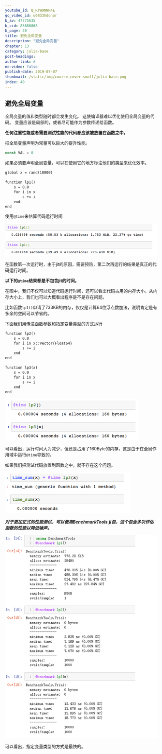 ```yaml
---
youtube_id: Q_RrW9NNR4E
qq_video_id: u0833hdonur
b_av: 47775635
b_cid: 83686868
b_page: 40
title: 避免全局变量
description: "避免全局变量"
chapter: 13
category: julia-base
post-headings:
author-link: #
no-video: false
publish-date: 2019-07-07
thumbnail: /static/img/course_cover-small/julia-base.png
index: 40
---
```



## 避免全局变量

全局变量的值和类型随时都会发生变化。 这使编译器难以优化使用全局变量的代码。 变量应该是局部的，或者尽可能作为参数传递给函数。

**任何注重性能或者需要测试性能的代码都应该被放置在函数之中。**

把全局变量声明为常量可以巨大的提升性能。

```Julia
const VAL = 0
```

如果必须要声明全局变量，可以在使用它的地方标注他们的类型来优化效率。

```
global x = rand(10000)

function lp1()
    s = 0.0
    for i in x
        s += i
    end
end

```

使用`@time`来估算代码运行时间

![image](https://raw.githubusercontent.com/Bounce00/pic/master/Julia%20course/13-1.png)

在函数第一次运行时，由于jit的原因，需要预热，第二次再运行的结果是真正的代码运行时间。

**以下的`@time`结果都是不包含jit的时间。**

在图中，我们不仅可以知道代码运行时间，还可以看出代码占用的内存大小。从内存大小上，我们也可以大概看出程序是不是存在问题。


比如函数`lp1()`申请了733KB的内存，仅仅是计算64位浮点数加法，说明肯定是有多余的空间可以节省的。

下面我们用传递函数参数和指定变量类型的方式运行
```
function lp2()
    s = 0.0
    for i in x::Vector{Float64}
        s += i
    end
end

function lp3(x)
    s = 0.0
    for i in x
        s += i
    end
end
```

![image](https://raw.githubusercontent.com/Bounce00/pic/master/Julia%20course/13-2.png)

可以看出，运行时间大为减少，但还是占用了160Byte的内存，这是由于在全局作用域中运行`@time`导致的。

如果我们把测试代码放置到函数之中，就不存在这个问题。

![image](https://raw.githubusercontent.com/Bounce00/pic/master/Julia%20course/13-3.png)

***对于更加正式的性能测试，可以使用BenchmarkTools.jl包，这个包会多次评估函数的性能以降低噪声。***

![image](https://raw.githubusercontent.com/Bounce00/pic/master/Julia%20course/13-4.png)

可以看出，指定变量类型的方式是最快的。



